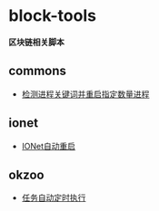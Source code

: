 # block-tools
**区块链相关脚本**
## commons
- [检测进程关键词并重启指定数量进程](./commons/restart.sh)
## ionet
- [IONet自动重启](./ionet/monitor_and_restart.sh)
## okzoo
- [任务自动定时执行](./okzoo/simulate_click.js)
